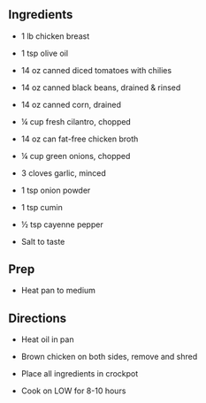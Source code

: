 # 

## Ingredients

- 1 lb chicken breast

- 1 tsp olive oil

- 14 oz canned diced tomatoes with chilies

- 14 oz canned black beans, drained & rinsed

- 14 oz canned corn, drained

- ¼ cup fresh cilantro, chopped

- 14 oz can fat-free chicken broth

- ¼ cup green onions, chopped

- 3 cloves garlic, minced

- 1 tsp onion powder

- 1 tsp cumin

- ½ tsp cayenne pepper

- Salt to taste

## Prep

- Heat pan to medium

## Directions

- Heat oil in pan

- Brown chicken on both sides, remove and shred

- Place all ingredients in crockpot

- Cook on LOW for 8-10 hours
